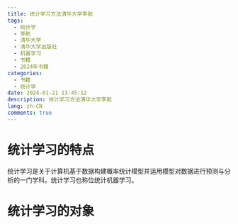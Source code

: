 ```yaml
---
title: 统计学习方法清华大学李航
tags:
  - 统计学
  - 李航
  - 清华大学
  - 清华大学出版社
  - 机器学习
  - 书籍
  - 2024年书籍
categories:
  - 书籍
  - 统计学
date: 2024-01-21 13:45:12
description: 统计学习方法清华大学李航
lang: zh-CN
comments: true
---
```

# 统计学习的特点
统计学习是关于计算机基于数据构建概率统计模型并运用模型对数据进行预测与分析的一门学科。统计学习也称位统计机器学习。
# 统计学习的对象
# 
